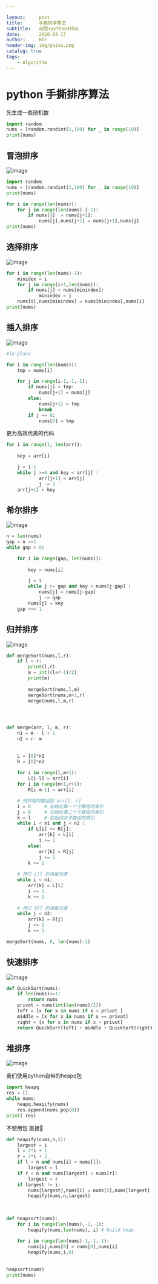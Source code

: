 ```yaml
---

layout:     post
title:      手撕排序算法
subtitle:   动图+python3代码
date:       2020-03-17
author:     HTF
header-img: img/paixu.png
catalog: true
tags:
    - Algorithm
---
```



# python 手撕排序算法

先生成一些随机数
```python
import random
nums = [random.randint(1,100) for _ in range(10)]
print(nums)
```

## 冒泡排序

 ![image](https://github.com/TengfeiHou/TengfeiHou.github.io/raw/master/img/maopao.gif)

```python
import random
nums = [random.randint(1,100) for _ in range(10)]
print(nums)

for i in range(len(nums)):
    for j in range(len(nums)-i-1):
        if nums[j]  > nums[j+1]:
            nums[j],nums[j+1] = nums[j+1],nums[j]
print(nums)
```

## 选择排序
 ![image](https://github.com/TengfeiHou/TengfeiHou.github.io/raw/master/img/xuanze.gif)
 
```python
for i in range(len(nums)-1):
    minidex = i
    for j in range(i+1,len(nums)):
        if nums[j] < nums[minindex]:
            minindex = j
    nums[i],nums[minindex] = nums[minindex],nums[i]
print(nums)
```

## 插入排序
 ![image](https://github.com/TengfeiHou/TengfeiHou.github.io/raw/master/img/charu.gif) 
```python
#in-place

for i in range(len(nums)):
    tmp = nums[i]

    for j in range(i-1,-1,-1):                
        if nums[j] > tmp:
            nums[j+1] = nums[j]            
        else:
            nums[j+1] = tmp
            break        
        if j == 0:
            nums[0] = tmp
```
更为高效优美的代码
```python
for i in range(1, len(arr)): 
  
    key = arr[i] 

    j = i-1
    while j >=0 and key < arr[j] : 
            arr[j+1] = arr[j] 
            j -= 1
    arr[j+1] = key   
```
## 希尔排序
 ![image](https://github.com/TengfeiHou/TengfeiHou.github.io/raw/master/img/xir.gif) 
```python
n = len(nums)
gap = n >>1
while gap > 0: 

    for i in range(gap, len(nums)): 
  
        key = nums[i] 

        j = i
        while j >= gap and key < nums[j-gap] : 
            nums[j] = nums[j-gap] 
            j -= gap
        nums[j] = key  
    gap >>= 1 
```

## 归并排序
 ![image](https://github.com/TengfeiHou/TengfeiHou.github.io/raw/master/img/guibing.gif) 
```python
def mergeSort(nums,l,r):
    if l < r:
        print(l,r)
        m = int((l+r-1)/2)
        print(m)
        
        mergeSort(nums,l,m)
        mergeSort(nums,m+1,r)
        merge(nums,l,m,r)




def merge(arr, l, m, r): 
    n1 = m - l + 1
    n2 = r- m 
  
   
    L = [0]*n1
    R = [0]*n2
    
    for i in range(l,m+1):
        L[i-l] = arr[i]
    for i in range(m+1,r+1):
        R[i-m-1] = arr[i]

    # 归并临时数组到 arr[l..r] 
    i = 0     # 初始化第一个子数组的索引
    j = 0     # 初始化第二个子数组的索引
    k = l     # 初始归并子数组的索引
    while i < n1 and j < n2 : 
        if L[i] <= R[j]: 
            arr[k] = L[i] 
            i += 1
        else: 
            arr[k] = R[j] 
            j += 1
        k += 1
  
    # 拷贝 L[] 的保留元素
    while i < n1: 
        arr[k] = L[i] 
        i += 1
        k += 1
  
    # 拷贝 R[] 的保留元素
    while j < n2: 
        arr[k] = R[j] 
        j += 1
        k += 1

mergeSort(nums, 0, len(nums)-1)
```
 
## 快速排序
 ![image](https://github.com/TengfeiHou/TengfeiHou.github.io/raw/master/img/kuaipai.gif) 
```python
def QuickSort(nums):
    if len(nums)<=1:
        return nums
    privot = nums(int(len(nums)/2))    
    left = [x for x in nums if x < privot ]
    middle = [x for x in nums if x == privot]
    right = [x for x in nums if x > privot]
    return QuickSort(left) + middle + QuickSort(right)   
```

## 堆排序
 ![image](https://github.com/TengfeiHou/TengfeiHou.github.io/raw/master/img/dui.gif) 
 
 
我们使用python自带的heapq包
```python
import heapq
res = []
while nums:
    heapq.heapify(nums)
    res.append(nums.pop(0))
print( res)
```
不使用包 直接🐎

```python
def heapify(nums,n,i):
    largest = i
    l = 2*i + 1
    r = 2*i + 2
    if l < n and nums[i] < nums[l]:
        largest = l
    if r < n and nums[largest] < nums[r]:
        largest = r
    if largest != i:
        nums[largest],nums[i] = nums[i],nums[largest]
        heapify(nums,n,largest)   
    
    
    
def heapsort(nums):
    for i in range(len(nums),-1,-1):
        heapify(nums,len(nums), i) # build heap
        
    for i in range(len(nums)-1,-1,-1):
        nums[i],nums[0] = nums[0],nums[i]
        heapify(nums,i,0)
        
        
heapsort(nums)      
print(nums)
```
